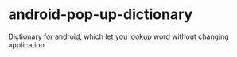 # android-pop-up-dictionary
Dictionary for android, which let you lookup word without changing application
